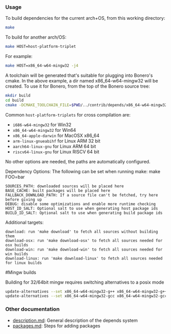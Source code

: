 ### Usage

To build dependencies for the current arch+OS, from this working directory:

```bash
make
```

To build for another arch/OS:

```bash
make HOST=host-platform-triplet
```

For example:

```bash
make HOST=x86_64-w64-mingw32 -j4
```

A toolchain will be generated that's suitable for plugging into Bonero's
cmake. In the above example, a dir named x86_64-w64-mingw32 will be
created. To use it for Bonero, from the top of the Bonero source tree:

```bash
mkdir build
cd build
cmake -DCMAKE_TOOLCHAIN_FILE=$PWD/../contrib/depends/x86_64-w64-mingw32/share/toolchain.cmake ..
```

Common `host-platform-triplets` for cross compilation are:

- `i686-w64-mingw32` for Win32
- `x86_64-w64-mingw32` for Win64
- `x86_64-apple-darwin` for MacOSX x86_64
- `arm-linux-gnueabihf` for Linux ARM 32 bit
- `aarch64-linux-gnu` for Linux ARM 64 bit
- `riscv64-linux-gnu` for Linux RISCV 64 bit

No other options are needed, the paths are automatically configured.

Dependency Options:
The following can be set when running make: make FOO=bar

```
SOURCES_PATH: downloaded sources will be placed here
BASE_CACHE: built packages will be placed here
FALLBACK_DOWNLOAD_PATH: If a source file can't be fetched, try here before giving up
DEBUG: disable some optimizations and enable more runtime checking
HOST_ID_SALT: Optional salt to use when generating host package ids
BUILD_ID_SALT: Optional salt to use when generating build package ids
```

Additional targets:

```
download: run 'make download' to fetch all sources without building them
download-osx: run 'make download-osx' to fetch all sources needed for osx builds
download-win: run 'make download-win' to fetch all sources needed for win builds
download-linux: run 'make download-linux' to fetch all sources needed for linux builds
```

#Mingw builds

Building for 32/64bit mingw requires switching alternatives to a posix mode

```bash
update-alternatives --set x86_64-w64-mingw32-g++ x86_64-w64-mingw32-g++-posix
update-alternatives --set x86_64-w64-mingw32-gcc x86_64-w64-mingw32-gcc-posix
```

### Other documentation

- [description.md](description.md): General description of the depends system
- [packages.md](packages.md): Steps for adding packages

